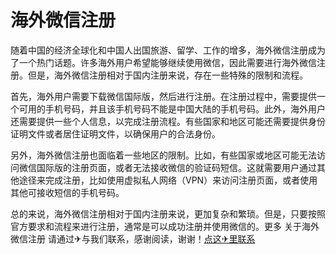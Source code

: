 # 海外微信注册

随着中国的经济全球化和中国人出国旅游、留学、工作的增多，海外微信注册成为了一个热门话题。许多海外用户希望能够继续使用微信，因此需要进行海外微信注册。但是，海外微信注册相对于国内注册来说，存在一些特殊的限制和流程。

首先，海外用户需要下载微信国际版，然后进行注册。在注册过程中，需要提供一个可用的手机号码，并且该手机号码不能是中国大陆的手机号码。此外，海外用户还需要提供一些个人信息，以完成注册流程。有些国家和地区可能还需要提供身份证明文件或者居住证明文件，以确保用户的合法身份。

另外，海外微信注册也面临着一些地区的限制。比如，有些国家或地区可能无法访问微信国际版的注册页面，或者无法接收微信的验证码短信。这就需要用户通过其他途径来完成注册，比如使用虚拟私人网络（VPN）来访问注册页面，或者使用其他可接收短信的手机号码。

总的来说，海外微信注册相对于国内注册来说，更加复杂和繁琐。但是，只要按照官方要求和流程来进行注册，通常是可以成功注册并使用微信的。更多 关于海外微信注册 请通过✈与我们联系，感谢阅读，谢谢！[点这✈里联系](https://acc.k02.cc)